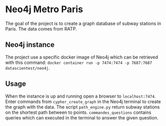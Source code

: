 # Neo4j Metro Paris

The goal of the project is to create a graph database of subway stations in Paris.
The data comes from RATP.

## Neo4j instance
The project use a specific docker image of Neo4j which can be retrieved with this command:
`docker container run -p 7474:7474 -p 7687:7687 datascientest/neo4j`.

## Usage
When the instance is up and running open a browser to `localhost:7474`.
Enter commands from `cypher_create_graph` in the Neo4j terminal to create the graph with the data.
The script `path_engine.py` return subway stations on the shortest path between to points.
`commandes_questions` contains queries which can executed in the terminal to answer the given question.
